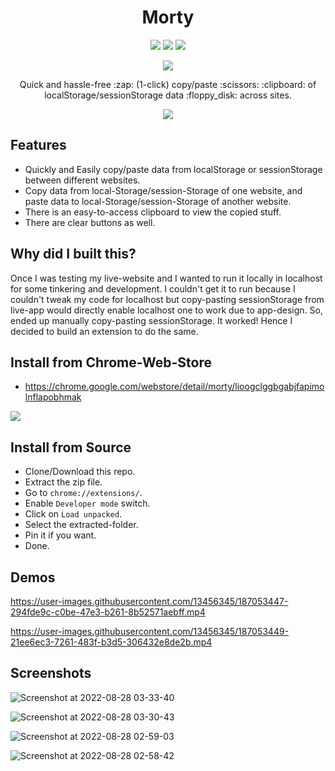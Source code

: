 <h1 align='center'>Morty</h1>

<p align='center'><img src='https://img.shields.io/chrome-web-store/users/lioogclggbgabjfapimolnflapobhmak?color=%2376FF03' /> <img src='https://img.shields.io/chrome-web-store/v/lioogclggbgabjfapimolnflapobhmak?color=%230091EA' /> <img src='https://img.shields.io/chrome-web-store/rating/lioogclggbgabjfapimolnflapobhmak?color=%23FFEA00' /></p>

<p align='center'><a href="https://chrome.google.com/webstore/detail/morty/lioogclggbgabjfapimolnflapobhmak"><img src="https://developer.chrome.com/static/docs/webstore/branding/image/iNEddTyWiMfLSwFD6qGq.png"></a></p>

<p align='center'>Quick and hassle-free :zap: (1-click) copy/paste :scissors: :clipboard: of localStorage/sessionStorage data :floppy_disk: across sites.<p>

<p align='center'><img src='https://user-images.githubusercontent.com/13456345/187047978-84074b78-4ae5-4b37-9fb4-469617bfdb0c.png' /></p>

## Features

- Quickly and Easily copy/paste data from localStorage or sessionStorage between different websites.
- Copy data from local-Storage/session-Storage of one website, and paste data to local-Storage/session-Storage of another website.
- There is an easy-to-access clipboard to view the copied stuff.
- There are clear buttons as well.

## Why did I built this?

Once I was testing my live-website and I wanted to run it locally in localhost for some tinkering and development. I couldn't get it to run because I couldn't tweak my code for localhost but copy-pasting sessionStorage from live-app would directly enable localhost one to work due to app-design. So, ended up manually copy-pasting sessionStorage. It worked! Hence I decided to build an extension to do the same.

## Install from Chrome-Web-Store

- https://chrome.google.com/webstore/detail/morty/lioogclggbgabjfapimolnflapobhmak

<a href="https://chrome.google.com/webstore/detail/morty/lioogclggbgabjfapimolnflapobhmak"><img src="https://developer.chrome.com/static/docs/webstore/branding/image/iNEddTyWiMfLSwFD6qGq.png"></a>

## Install from Source

- Clone/Download this repo.
- Extract the zip file.
- Go to `chrome://extensions/`.
- Enable `Developer mode` switch.
- Click on `Load unpacked`.
- Select the extracted-folder.
- Pin it if you want.
- Done.

## Demos

https://user-images.githubusercontent.com/13456345/187053447-294fde9c-c0be-47e3-b261-8b52571aebff.mp4

https://user-images.githubusercontent.com/13456345/187053449-21ee6ec3-7261-483f-b3d5-306432e8de2b.mp4

## Screenshots

![Screenshot at 2022-08-28 03-33-40](https://user-images.githubusercontent.com/13456345/187050466-40a87f61-1a2d-4f98-bbbc-0eb44434a62b.png)

![Screenshot at 2022-08-28 03-30-43](https://user-images.githubusercontent.com/13456345/187050465-e130e328-96b1-4ea2-8fc5-8ba2ea96360c.png)

![Screenshot at 2022-08-28 02-59-03](https://user-images.githubusercontent.com/13456345/187050463-34d9e3bc-3a25-490d-b2f0-d79061b11483.png)

![Screenshot at 2022-08-28 02-58-42](https://user-images.githubusercontent.com/13456345/187050462-89b13285-c279-45e7-9c1a-62bce4c4bc12.png)
